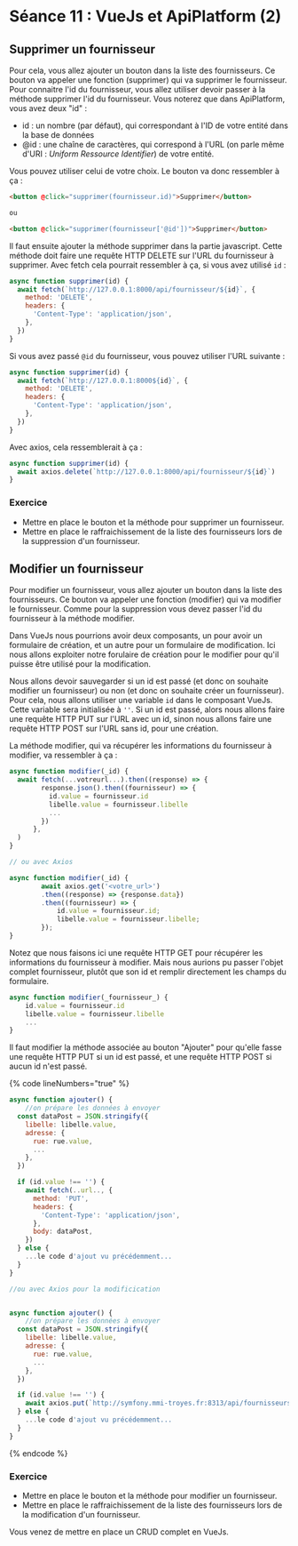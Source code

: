 # Séance 11 : VueJs et ApiPlatform (2)

## Supprimer un fournisseur

Pour cela, vous allez ajouter un bouton dans la liste des fournisseurs. Ce bouton va appeler une fonction (supprimer) qui va supprimer le fournisseur. Pour connaitre l'id du fournisseur, vous allez utiliser devoir passer à la méthode supprimer l'id du fournisseur. Vous noterez que dans ApiPlatform, vous avez deux "id" :

* id : un nombre (par défaut), qui correspondant à l'ID de votre entité dans la base de données
* @id : une chaîne de caractères, qui correspond à l'URL (on parle même d'URI : _Uniform Ressource Identifier_) de votre entité.

Vous pouvez utiliser celui de votre choix. Le bouton va donc ressembler à ça :

```html
<button @click="supprimer(fournisseur.id)">Supprimer</button>

ou

<button @click="supprimer(fournisseur['@id'])">Supprimer</button>
```

Il faut ensuite ajouter la méthode supprimer dans la partie javascript. Cette méthode doit faire une requête HTTP DELETE sur l'URL du fournisseur à supprimer. Avec fetch cela pourrait ressembler à ça, si vous avez utilisé `id` :

```javascript
async function supprimer(id) {
  await fetch(`http://127.0.0.1:8000/api/fournisseur/${id}`, {
    method: 'DELETE',
    headers: {
      'Content-Type': 'application/json',
    },
  })
}  
```

Si vous avez passé `@id` du fournisseur, vous pouvez utiliser l'URL suivante :

```javascript
async function supprimer(id) {
  await fetch(`http://127.0.0.1:8000${id}`, {
    method: 'DELETE',
    headers: {
      'Content-Type': 'application/json',
    },
  })
}
```

Avec axios, cela ressemblerait à ça :

```javascript
async function supprimer(id) {
  await axios.delete(`http://127.0.0.1:8000/api/fournisseur/${id}`)
}
```

### Exercice

* Mettre en place le bouton et la méthode pour supprimer un fournisseur.
* Mettre en place le raffraichissement de la liste des fournisseurs lors de la suppression d'un fournisseur.

## Modifier un fournisseur

Pour modifier un fournisseur, vous allez ajouter un bouton dans la liste des fournisseurs. Ce bouton va appeler une fonction (modifier) qui va modifier le fournisseur. Comme pour la suppression vous devez passer l'id du fournisseur à la méthode modifier.

Dans VueJs nous pourrions avoir deux composants, un pour avoir un formulaire de création, et un autre pour un formulaire de modification. Ici nous allons exploiter notre forulaire de création pour le modifier pour qu'il puisse être utilisé pour la modification.

Nous allons devoir sauvegarder si un id est passé (et donc on souhaite modifier un fournisseur) ou non (et donc on souhaite créer un fournisseur). Pour cela, nous allons utiliser une variable `id` dans le composant VueJs. Cette variable sera initialisée à `''`. Si un id est passé, alors nous allons faire une requête HTTP PUT sur l'URL avec un id, sinon nous allons faire une requête HTTP POST sur l'URL sans id, pour une création.

La méthode modifier, qui va récupérer les informations du fournisseur à modifier, va ressembler à ça :

```javascript
async function modifier(_id) {
  await fetch(...votreurl...).then((response) => {
        response.json().then((fournisseur) => {
          id.value = fournisseur.id
          libelle.value = fournisseur.libelle
          ...
        })
      },
  )
}

// ou avec Axios

async function modifier(_id) {
        await axios.get('<votre_url>')
        .then((response) => {response.data})
        .then((fournisseur) => {
            id.value = fournisseur.id;
            libelle.value = fournisseur.libelle;
        });
}
```

Notez que nous faisons ici une requête HTTP GET pour récupérer les informations du fournisseur à modifier. Mais nous aurions pu passer l'objet complet fournisseur, plutôt que son id et remplir directement les champs du formulaire.

```javascript
async function modifier(_fournisseur_) {
    id.value = fournisseur.id
    libelle.value = fournisseur.libelle
    ...
}
```

Il faut modifier la méthode associée au bouton "Ajouter" pour qu'elle fasse une requête HTTP PUT si un id est passé, et une requête HTTP POST si aucun id n'est passé.

{% code lineNumbers="true" %}
```javascript
async function ajouter() {
    //on prépare les données à envoyer
  const dataPost = JSON.stringify({
    libelle: libelle.value,
    adresse: {
      rue: rue.value,
      ...
    },
  })

  if (id.value !== '') {
    await fetch(..url.., {
      method: 'PUT',
      headers: {
        'Content-Type': 'application/json',
      },
      body: dataPost,
    })
  } else {
    ...le code d'ajout vu précédemment...
  }
}

//ou avec Axios pour la modificication


async function ajouter() {
    //on prépare les données à envoyer
  const dataPost = JSON.stringify({
    libelle: libelle.value,
    adresse: {
      rue: rue.value,
      ...
    },
  })

  if (id.value !== '') {
    await axios.put(`http://symfony.mmi-troyes.fr:8313/api/fournisseurs/${lid.value}`, { libelle: libelle.value })
  } else {
    ...le code d'ajout vu précédemment...
  }
}

```
{% endcode %}

### Exercice

* Mettre en place le bouton et la méthode pour modifier un fournisseur.
* Mettre en place le raffraichissement de la liste des fournisseurs lors de la modification d'un fournisseur.

Vous venez de mettre en place un CRUD complet en VueJs.
